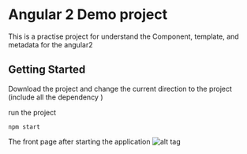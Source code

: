 # Angular 2 Demo project

This is a practise project for understand the Component, template, and metadata for the angular2

## Getting Started

Download the project and change the current direction to the project (include all the dependency )

run the project 
```
npm start
```

The front page after starting the application
![alt tag](https://lh3.googleusercontent.com/PGVVzksa0BOpfQruPSAxeiixpSIVJjDjJ6Xl9gI4X5WhUjSBNs8_SN2Np4qEjOPmJ9DccDBIQz6WQmhEaFuonvdT93F1CdqsIucfEi910mjv1NgmDH8Z7Fc3dh93fCfd9xQKNQIImJ9g3q24GEtnklc8qVGEX_lhl3FtV8LWbiXWdl4HyUaV1LaoMG2KhP5Gs-tD5Onr9pJPTYJvNIiuWf5uSE8DLSvsLwS4jdhWhPnMnkum_Mnb7dPT5h792udtESadopz_UcRmEx7Ll5fbYM88KQaPXaSnhOq0dI-QsVlg5M7i4xjTUSYmvJnMKZIyYOOg7wh6dUACfLQ59uHF7XkojK1Pk7vEYJk8yUYhFfRtSYChO37FPC55fRiUbFQfKH4WDA9c9CRhgnPZT9Rdz7fC00UbZ0jjOjgQ_WeQxarft3OjbMmcNHYRqrEbYCtVtyev6FO8C6iLbFiqyisutioprlad6HBnAeMTQiFaJ2BwVtzoPhxo6iIQ0j2jlxQA9NJc8RRyi-GrNo9C3ofijyXdHUAVN8hamoqcg0-dcy0ZhtV3tMDGDaDGfHV2d9Pb6J-q9DzPKxwtdxWTVdE32sRlPAG-KJH67ynVqaweutPG7QDR=w1256-h369-no)